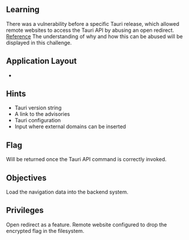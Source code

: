 ## Learning

There was a vulnerability before a specific Tauri release, which allowed
remote websites to access the Tauri API by abusing an open redirect.
[Reference](https://github.com/tauri-apps/tauri/security/advisories/GHSA-4wm2-cwcf-wwvp)
The understanding of why and how this can be abused will be displayed in this challenge.

## Application Layout

-

## Hints

- Tauri version string
- A link to the advisories
- Tauri configuration
- Input where external domains can be inserted

## Flag

Will be returned once the Tauri API command is correctly invoked.

## Objectives

Load the navigation data into the backend system.

## Privileges

Open redirect as a feature.
Remote website configured to drop the encrypted flag in the filesystem.

